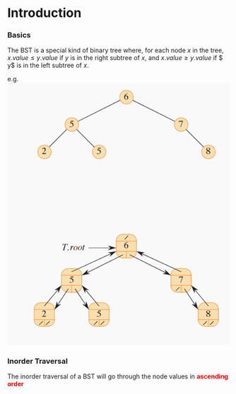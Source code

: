 # Introduction

### Basics

The BST is a special kind of binary tree where, for each node $x$ in the tree, $x.value \leq y.value$ if $y$ is in the right subtree of $x$, and $x.value \geq y.value$ if $ y$ is in the left subtree of $x$.

e.g.
![alt text](images\bst_example.png)


### Inorder Traversal

The inorder traversal of a BST will go through the node values in <font color = red>**ascending order**</font>

